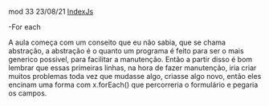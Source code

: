 mod 33                                             23/08/21
[IndexJs](../IndexJs.md)

-For each

A aula começa com um conseito que eu não sabia, que se
chama abstração, a abstração é o quanto um programa é
feito para ser o mais generico possivel, para facilitar
a manutenção.
Então a partir disso é bom lembrar que essas primeiras
linhas, na hora de fazer manutenção, iria criar muitos
problemas toda vez que mudasse algo, criasse algo novo,
então eles encinam uma forma com x.forEach() que 
percorreria o formulário e pegaria os campos. 